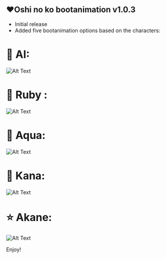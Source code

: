 ## ❤️Oshi no ko bootanimation v1.0.3

- Initial release
- Added five bootanimation options based on the characters:
# 🌟 AI:

![Alt Text](https://raw.githubusercontent.com/Anto426/Oshi-no-Ko-Bootanimations/Main/preview.gif)


# 💎 Ruby :

![Alt Text](https://raw.githubusercontent.com/Anto426/Oshi-no-Ko-Bootanimations/Main/preview1.gif)


# 🌊 Aqua:

![Alt Text](https://raw.githubusercontent.com/Anto426/Oshi-no-Ko-Bootanimations/Main/preview2.gif)

# 🔴 Kana:

![Alt Text](https://raw.githubusercontent.com/Anto426/Oshi-no-Ko-Bootanimations/Main/preview3.gif)

# ⭐ Akane:

![Alt Text](https://raw.githubusercontent.com/Anto426/Oshi-no-Ko-Bootanimations/Main/preview4.gif)


Enjoy!
